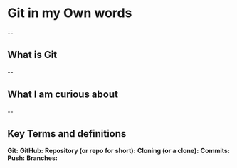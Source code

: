 # Git in my Own words
--
## What is Git


--
## What I am curious about


--
## Key Terms and definitions
**Git:** 
**GitHub:** 
**Repository (or repo for short):** 
**Cloning (or a clone):** 
**Commits:** 
**Push:** 
**Branches:** 
